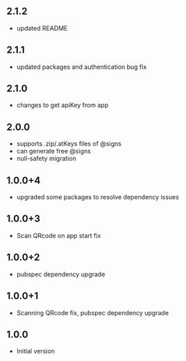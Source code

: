 ## 2.1.2
- updated README

## 2.1.1
- updated packages and authentication bug fix

## 2.1.0
- changes to get apiKey from app

## 2.0.0
- supports .zip/.atKeys files of @signs
- can generate free @signs
- null-safety migration

## 1.0.0+4
- upgraded some packages to resolve dependency issues

## 1.0.0+3
- Scan QRcode on app start fix

## 1.0.0+2
- pubspec dependency upgrade

## 1.0.0+1
- Scanning QRcode fix, pubspec dependency upgrade

## 1.0.0
- Initial version
